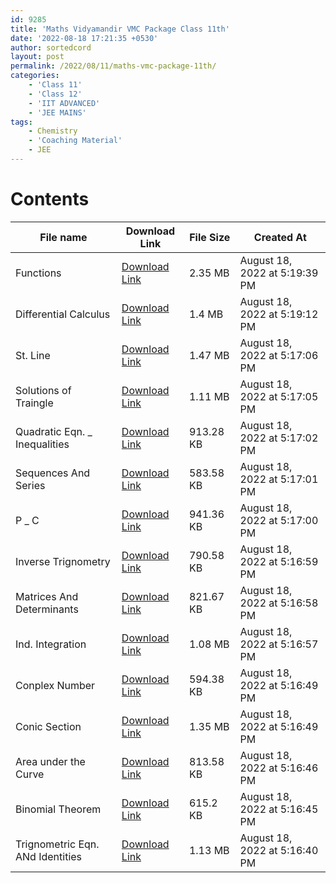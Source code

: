 ```yaml
---
id: 9285
title: 'Maths Vidyamandir VMC Package Class 11th'
date: '2022-08-18 17:21:35 +0530'
author: sortedcord
layout: post
permalink: /2022/08/11/maths-vmc-package-11th/
categories:
    - 'Class 11'
    - 'Class 12'
    - 'IIT ADVANCED'
    - 'JEE MAINS'
tags:
    - Chemistry
    - 'Coaching Material'
    - JEE
---
```


# Contents

| File name                        | Download Link                              | File Size | Created At                    |
|----------------------------------|--------------------------------------------|-----------|-------------------------------|
| Functions                        | [Download Link](https://shorturl.at/oqSX9) | 2.35 MB   | August 18, 2022 at 5:19:39 PM |
| Differential Calculus            | [Download Link](https://shorturl.at/adpuK) | 1.4 MB    | August 18, 2022 at 5:19:12 PM |
| St. Line                         | [Download Link](https://shorturl.at/pFHQZ) | 1.47 MB   | August 18, 2022 at 5:17:06 PM |
| Solutions of Traingle            | [Download Link](https://shorturl.at/cGNY6) | 1.11 MB   | August 18, 2022 at 5:17:05 PM |
| Quadratic Eqn. _ Inequalities    | [Download Link](https://shorturl.at/BDIMP) | 913.28 KB | August 18, 2022 at 5:17:02 PM |
| Sequences And Series             | [Download Link](https://shorturl.at/cCG46) | 583.58 KB | August 18, 2022 at 5:17:01 PM |
| P _ C                            | [Download Link](https://shorturl.at/arx23) | 941.36 KB | August 18, 2022 at 5:17:00 PM |
| Inverse Trignometry              | [Download Link](https://shorturl.at/CFMOQ) | 790.58 KB | August 18, 2022 at 5:16:59 PM |
| Matrices And Determinants        | [Download Link](https://shorturl.at/CJVZ2) | 821.67 KB | August 18, 2022 at 5:16:58 PM |
| Ind. Integration                 | [Download Link](https://shorturl.at/ajrV1) | 1.08 MB   | August 18, 2022 at 5:16:57 PM |
| Conplex Number                   | [Download Link](https://shorturl.at/cpS14) | 594.38 KB | August 18, 2022 at 5:16:49 PM |
| Conic Section                    | [Download Link](https://shorturl.at/gIWX9) | 1.35 MB   | August 18, 2022 at 5:16:49 PM |
| Area under the Curve             | [Download Link](https://shorturl.at/lmoI7) | 813.58 KB | August 18, 2022 at 5:16:46 PM |
| Binomial Theorem                 | [Download Link](https://shorturl.at/koSX2) | 615.2 KB  | August 18, 2022 at 5:16:45 PM |
| Trignometric Eqn. ANd Identities | [Download Link](https://shorturl.at/ANOPY) | 1.13 MB   | August 18, 2022 at 5:16:40 PM |
